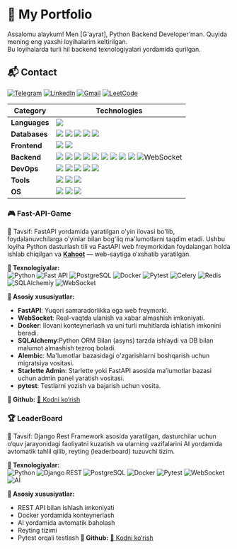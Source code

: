    # 🚀 My Portfolio

Assalomu alaykum! Men [G'ayrat], Python Backend Developer’man. Quyida mening eng yaxshi loyihalarim keltirilgan.  
Bu loyihalarda  turli hil backend texnologiyalari yordamida qurilgan.

## 📬 Contact

[![Telegram](https://img.shields.io/badge/Telegram-%231DA1F2.svg?logo=Telegram&logoColor=white)](https://t.me/DevOpsPy1) [![LinkedIn](https://img.shields.io/badge/LinkedIn-%230077B5.svg?logo=linkedin&logoColor=white)](https://www.linkedin.com/in/xojaxonov-g-ayrat-0302a7335/)  [![Gmail](https://img.shields.io/badge/asqarservis00001@gmail.com-%230077B5.svg?logo=google&logoColor=white)](mailto:asqarservis00001@gmail.com) [![LeetCode](https://img.shields.io/badge/LeetCode-%231DA1F2.svg?logo=leetcode&logoColor=ffdd54)](https://leetcode.com/u/Xojaxonov_vv/)

| Category         | Technologies                                                                                                                                                                                                                                                                                                                                                                                                                                                                                                                                                                                                                                                                                                                                                                                                             |
|------------------|--------------------------------------------------------------------------------------------------------------------------------------------------------------------------------------------------------------------------------------------------------------------------------------------------------------------------------------------------------------------------------------------------------------------------------------------------------------------------------------------------------------------------------------------------------------------------------------------------------------------------------------------------------------------------------------------------------------------------------------------------------------------------------------------------------------------------|
| **Languages**    | ![](https://img.shields.io/badge/Python-3670A0?style=flat&logo=python&logoColor=ffdd54)                                                                                                                                                                                                                                                                                                                                                                                                                                                                                                                                                                                                                                                                                                                                  |
| **Databases**    | ![](https://img.shields.io/badge/MongoDB-47A248?style=flat&logo=mongodb&logoColor=white) ![](https://img.shields.io/badge/PostgreSQL-336791?style=flat&logo=PostgreSQL&logoColor=white) ![](https://img.shields.io/badge/SQLite-003B57?style=flat&logo=SQLite&logoColor=white) ![](https://img.shields.io/badge/Redis-DC382D?style=flat&logo=redis&logoColor=white) ![](https://img.shields.io/badge/RabbitMQ-FF6600?style=flat&logo=rabbitmq&logoColor=white)                                                                                                                                                                                                                                                                                                                                                           |
| **Frontend**     | ![](https://img.shields.io/badge/HTML5-E34F26?style=flat&logo=html5&logoColor=white) ![](https://img.shields.io/badge/CSS3-1572B6?style=flat&logo=css3&logoColor=white)                                                                                                                                                                                                                                                                                                                                                                                                                                                                                                                                                                                                                                                  |
| **Backend**      | ![](https://img.shields.io/badge/Django-092E20?style=flat&logo=django&logoColor=white) ![](https://img.shields.io/badge/Django%20REST-ff1709?style=flat&logo=django&logoColor=white&labelColor=gray) ![](https://img.shields.io/badge/FastAPI-005571?style=flat&logo=fastapi) ![](https://img.shields.io/badge/SQLAlchemy-E95420?style=flat&logo=SQLAlchemy) ![](https://img.shields.io/badge/GraphQL-E10098?style=flat&logo=graphql&logoColor=white) ![](https://img.shields.io/badge/Aiogram-v3.x-blue?style=flat&logo=telegram&logoColor=white) ![](https://img.shields.io/badge/Celery-%23Clojure?style=flat&logo=Celery&logoColor=Green) ![](https://img.shields.io/badge/Gunicorn-298729?style=flat&logo=gunicorn&logoColor=white) ![](https://img.shields.io/badge/JWT-black?style=flat&logo=JSON%20web%20tokens) ![WebSocket](https://img.shields.io/badge/WebSocket-010101?style=flat&logo=websocket&logoColor=white) |
| **DevOps**       | ![](https://img.shields.io/badge/Docker-0db7ed?style=flat&logo=docker&logoColor=white) ![](https://img.shields.io/badge/Nginx-009639?style=flat&logo=nginx&logoColor=white) ![](https://img.shields.io/badge/Gitlab%20CI/CD-181717?style=flat&logo=gitlab&logoColor=white) ![](https://img.shields.io/badge/GitHub-181717?style=flat&logo=GitHub&logoColor=white) ![](https://img.shields.io/badge/Git-E34F26?style=flat&logo=git&logoColor=white)                                                                                                                                                                                                                                                                                                                                                                       |
| **Tools**        | ![](https://img.shields.io/badge/Postman-FF6C37?style=flat&logo=postman&logoColor=white) ![](https://img.shields.io/badge/Swagger-%23Clojure?style=flat&logo=swagger&logoColor=white) ![](https://img.shields.io/badge/PyCharm-000000?style=flat&logo=pycharm&logoColor=black&labelColor=green)                                                                                                                                                                                                                                                                                                                                                                                                                                                                                                                          |
| **OS**           | ![](https://img.shields.io/badge/Ubuntu-E95420?style=flat&logo=ubuntu&logoColor=white) ![](https://img.shields.io/badge/Windows-0078D6?style=flat&logo=windows&logoColor=white) ![](https://img.shields.io/badge/Linux-fff.svg?style=flat&logo=linux&logoColor=black)                                                                                                                                                                                                                                                                                                                                                                                                                                                                                                                                                    |

### 🎮 Fast-API-Game 
📌 Tavsif: FastAPI yordamida yaratilgan o'yin ilovasi bo'lib, foydalanuvchilarga o'yinlar bilan bog'liq
ma'lumotlarni taqdim etadi. Ushbu loyiha Python dasturlash tili va FastAPI web freymorkidan foydalangan holda ishlab
chiqilgan va [**Kahoot**](https://kahoot.com/) — web-saytiga o‘xshatib yaratilgan.


**🔹 Texnologiyalar:**  
![Python](https://img.shields.io/badge/Python-3.12-blue?logo=python)
![Fast API](https://img.shields.io/badge/FastAPI-005571?style=flat&logo=fastapi)
![PostgreSQL](https://img.shields.io/badge/PostgreSQL-336791?logo=postgresql)
![Docker](https://img.shields.io/badge/Docker-2496ED?logo=docker&logoColor=white)
![Pytest](https://img.shields.io/badge/Pytest-0A9EDC?logo=pytest)
![Celery](https://img.shields.io/badge/Celery-%2337814A.svg?logo=celery&logoColor=white)
![Redis](https://img.shields.io/badge/Redis-%23DC382D.svg?logo=redis&logoColor=white)
![SQLAlchemiy](https://img.shields.io/badge/SQLAlchemy-E95420?style=flat&logo=SQLAlchemy)
![WebSocket](https://img.shields.io/badge/WebSocket-010101?style=flat&logo=websocket&logoColor=white)

**🔹 Asosiy xususiyatlar:**  
- **FastAPI**: Yuqori samaradorlikka ega web freymorki.
- **WebSocket**: Real-vaqtda ulanish va xabar almashish imkoniyati.
- **Docker**: Ilovani konteynerlash va uni turli muhitlarda ishlatish imkonini beradi.
- **SQLAlchemy**:Python ORM Bilan (asyns) tarzda ishlaydi va DB bilan malumot almashish tezroq boladi.
- **Alembic**: Ma'lumotlar bazasidagi o'zgarishlarni boshqarish uchun migratsiya vositasi.
- **Starlette Admin**: Starlette yoki FastAPI asosida ma’lumotlar bazasi uchun admin panel yaratish vositasi.
- **pytest**: Testlarni yozish va bajarish uchun vosita.

**🔹 Github:** [📂 Kodni ko‘rish]({https://github.com/XojaxonovPY/Fast-API-Game})


### 🏆 LeaderBoard  
📌 Tavsif: Django Rest Framework asosida yaratilgan, dasturchilar uchun o‘quv jarayonidagi faoliyatni kuzatish va ularning vazifalarini AI yordamida avtomatik tahlil qilib, reyting (leaderboard) tuzuvchi tizim.

**🔹 Texnologiyalar:**  
![Python](https://img.shields.io/badge/Python-3.12-blue?logo=python)
![Django REST](https://img.shields.io/badge/Django%20REST-Framework-green?logo=django)
![PostgreSQL](https://img.shields.io/badge/PostgreSQL-336791?logo=postgresql)
![Docker](https://img.shields.io/badge/Docker-2496ED?logo=docker&logoColor=white)
![Pytest](https://img.shields.io/badge/Pytest-0A9EDC?logo=pytest)
![WebSocket](https://img.shields.io/badge/WebSocket-010101?style=flat&logo=websocket&logoColor=white)
![AI](https://img.shields.io/badge/AI-Config-orange)

**🔹 Asosiy xususiyatlar:**  
- REST API bilan ishlash imkoniyati
- Docker yordamida konteynerlash
- AI yordamida avtomatik baholash
- Reyting tizimi
- Pytest orqali testlash
**🔹 Github:** [📂 Kodni ko‘rish]({https://github.com/XojaxonovPY/LeaderBoard})

